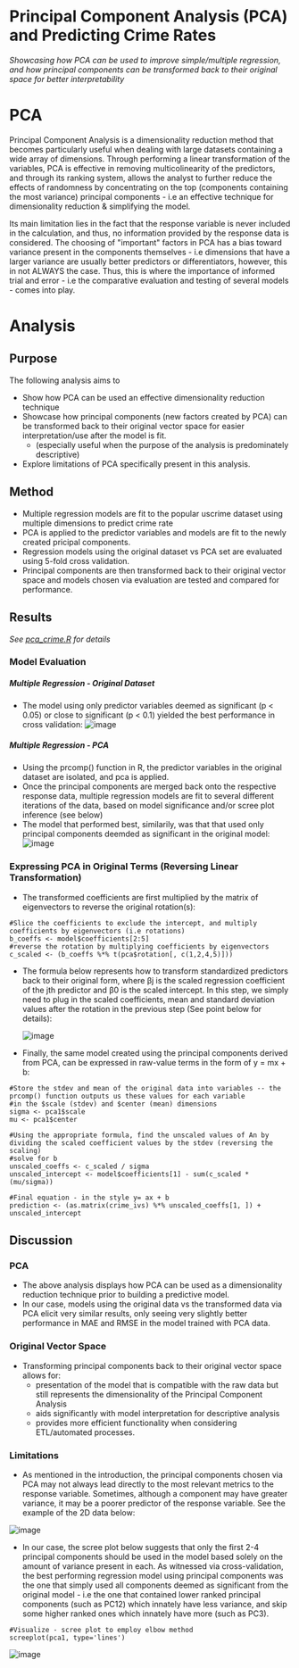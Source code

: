 # Principal Component Analysis (PCA) and Predicting Crime Rates
*Showcasing how PCA can be used to improve simple/multiple regression, and how principal components can be transformed back to their original space for better interpretability*

# PCA
Principal Component Analysis is a dimensionality reduction method that becomes particularly useful when dealing with large datasets containing a wide array of dimensions. Through performing a linear transformation of the variables, PCA is effective in removing multicolinearity of the predictors, and through its ranking system, allows the analyst to further reduce the effects of randomness by concentrating on the top (components containing the most variance) principal components - i.e an effective technique for dimensionality reduction & simplifying the model. 

Its main limitation lies in the fact that the response variable is never included in the calculation, and thus, no information provided by the response data is considered. The choosing of "important" factors in PCA has a bias toward variance present in the components themselves - i.e dimensions that have a larger variance are usually better predictors or differentiators, however, this in not ALWAYS the case. Thus, this is where the importance of informed trial and error - i.e the comparative evaluation and testing of several models - comes into play.

# Analysis
## Purpose 
The following analysis aims to 
- Show how PCA can be used an effective dimensionality reduction technique
- Showcase how principal components (new factors created by PCA) can be transformed back to their original vector space for easier interpretation/use after the model is fit.
    - (especially useful when the purpose of the analysis is predominately descriptive)
-  Explore limitations of PCA specifically present in this analysis.

## Method 
- Multiple regression models are fit to the popular uscrime dataset using multiple dimensions to predict crime rate
- PCA is applied to the predictor variables and models are fit to the newly created pricipal components.
- Regression models using the original dataset vs PCA set are evaluated using 5-fold cross validation.
- Principal components are then transformed back to their original vector space and models chosen via evaluation are tested and compared for performance.

## Results
*See [pca_crime.R](https://github.com/a-memme/predicting_crime_pca/blob/main/pca_crime.R) for details*

### Model Evaluation 
##### Multiple Regression - Original Dataset
- The model using only predictor variables deemed as significant (p < 0.05) or close to significant (p < 0.1) yielded the best performance in cross validation:
![image](https://github.com/a-memme/predicting_crime_pca/assets/79600550/c74b4b29-179f-4c13-a782-51cf7512791b)

##### Multiple Regression - PCA 
- Using the prcomp() function in R, the predictor variables in the original dataset are isolated, and pca is applied.
- Once the principal components are merged back onto the respective response data, multiple regression models are fit to several different iterations of the data, based on model significance and/or scree plot inference (see below)
- The model that performed best, similarily, was that that used only principal components deemded as significant in the original model:
![image](https://github.com/a-memme/predicting_crime_pca/assets/79600550/dd9ff38f-d09b-472c-993f-2563ccb7951d)

### Expressing PCA in Original Terms (Reversing Linear Transformation)
- The transformed coefficients are first multiplied by the matrix of eigenvectors to reverse the original rotation(s):
```
#Slice the coefficients to exclude the intercept, and multiply coefficients by eigenvectors (i.e rotations)
b_coeffs <- model$coefficients[2:5]
#reverse the rotation by multiplying coefficients by eigenvectors
c_scaled <- (b_coeffs %*% t(pca$rotation[, c(1,2,4,5)]))
```
- The formula below represents how to transform standardized predictors back to their original form, where βj is the scaled regression coefficient of the jth predictor and β0 is the scaled intercept. In this step, we simply need to plug in the scaled coefficients, mean and standard deviation values after the rotation in the previous step (See point below for details):

  ![image](https://github.com/a-memme/predicting_crime_pca/assets/79600550/0de86e68-be2f-4708-a0a6-a0cdb6d30416)
  
- Finally, the same model created using the principal components derived from PCA, can be expressed in raw-value terms in the form of y = mx + b:
```
#Store the stdev and mean of the original data into variables -- the prcomp() function outputs us these values for each variable
#in the $scale (stdev) and $center (mean) dimensions
sigma <- pca1$scale
mu <- pca1$center

#Using the appropriate formula, find the unscaled values of An by dividing the scaled coefficient values by the stdev (reversing the scaling)
#solve for b
unscaled_coeffs <- c_scaled / sigma
unscaled_intercept <- model$coefficients[1] - sum(c_scaled * (mu/sigma))

#Final equation - in the style y= ax + b
prediction <- (as.matrix(crime_ivs) %*% unscaled_coeffs[1, ]) + unscaled_intercept
```
## Discussion
### PCA
- The above analysis displays how PCA can be used as a dimensionality reduction technique prior to building a predictive model.
- In our case, models using the original data vs the transformed data via PCA elicit very similar results, only seeing very slightly better performance in MAE and RMSE in the model trained with PCA data.

### Original Vector Space 
- Transforming principal components back to their original vector space allows for:
    - presentation of the model that is compatible with the raw data but still represents the dimensionality of the Principal Component Analysis
    - aids significantly with model interpretation for descriptive analysis
    - provides more efficient functionality when considering ETL/automated processes.

### Limitations 
- As mentioned in the introduction, the principal components chosen via PCA may not always lead directly to the most relevant metrics to the response variable. Sometimes, although a component may have greater variance, it may be a poorer predictor of the response variable. See the example of the 2D data below:

![image](https://github.com/a-memme/predicting_crime_pca/assets/79600550/170b9cd3-68ae-468c-85a4-3af8adfdcbb0)

- In our case, the scree plot below suggests that only the first 2-4 principal components should be used in the model based solely on the amount of variance present in each. As witnessed via cross-validation, the best performing regression model using principal components was the one that simply used all components deemed as significant from the original model - i.e the one that contained lower ranked principal components (such as PC12) which innately have less variance, and skip some higher ranked ones which innately have more (such as PC3).
```
#Visualize - scree plot to employ elbow method
screeplot(pca1, type='lines')
```
![image](https://github.com/a-memme/predicting_crime_pca/assets/79600550/dd5e0a25-a20a-460b-8512-2ecd6bef2652)

